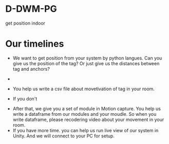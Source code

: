 # D-DWM-PG
get position indoor



# Our timelines
- We want to get position from your system by python langues. Can you give us the position of the tag? Or just give us the distances between tag and anchors?
+ 
- You help us write a csv file about movetivation of tag in your room.
+ If you don't 
- After that, we give you a set of module in Motion capture. You help us write a dataframe from our modules and your moudle. So when you write dataframe, please recodering video about your movement in your room.
- If you have more time. you can help us run live view of our system in Unity. And we will connect to your PC for setup.
